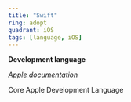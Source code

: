 ```yaml
---
title: "Swift"
ring: adopt
quadrant: iOS
tags: [language, iOS]
---
```


<p><b>Development language</b></p>
<em><a href="https://developer.apple.com/swift/">Apple documentation</a></em>
<p>Core Apple Development Language
</p>
